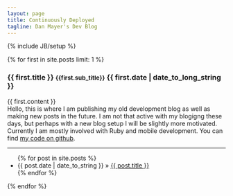 ```yaml
---
layout: page
title: Continuously Deployed
tagline: Dan Mayer's Dev Blog
---
```

{% include JB/setup %}

{% for first in site.posts limit: 1 %}
  <h3>
    {{ first.title }} <small>{{first.sub_title}}</small>
    <span>{{ first.date | date_to_long_string }}</span>
  </h3>
  <div class="row">
    <div class="span8">
      {{ first.content }}
    </div>
    <div class="span4">
      Hello, this is where I am publishing my old development blog as well as making new posts in the future. I am not that active with my blogigng these days, but perhaps with a new blog setup I will be slightly more motivated. Currently I am mostly involved with Ruby and mobile development. You can find <a href="http://github.com/danmayer">my code on github</a>.
      <hr/>
      <ul class="posts">
        {% for post in site.posts %}
          <li><span>{{ post.date | date_to_string }}</span> &raquo; <a href="{{ BASE_PATH }}{{ post.url }}">{{ post.title }}</a></li>
        {% endfor %}
      </ul>
    </div>
  </div>
{% endfor %}
